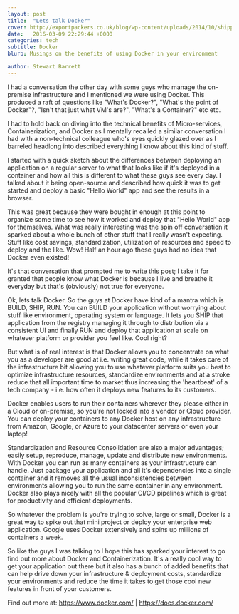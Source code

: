 ```yaml
---
layout: post
title:  "Lets talk Docker"
cover: http://exportpackers.co.uk/blog/wp-content/uploads/2014/10/shipping-containers.jpg
date:   2016-03-09 22:29:44 +0000
categories: tech
subtitle: Docker
blurb: Musings on the benefits of using Docker in your environment

author: Stewart Barrett
---
```

I had a conversation the other day with some guys who manage the on-premise infrastructure and I mentioned we were using Docker. This produced a raft of questions like "What's Docker?", "What's the point of Docker"?, "Isn't that just what VM's are?", "What's a Container?" etc etc.

I had to hold back on diving into the technical benefits of Micro-services, Containerization, and Docker as I mentally recalled a similar conversation I had with a non-technical colleague who's eyes quickly glazed over as I barreled headlong into described everything I know about this kind of stuff.

I started with a quick sketch about the differences between deploying an application on a regular server to what that looks like if it's
deployed in a container and how all this is different to what these guys see every day. I talked about it being open-source and described how quick it was to get started and deploy a basic "Hello World" app and see the results in a browser.

This was great because they were bought in enough at this point to organize some time to see how it worked and deploy that "Hello World" app for themselves. What was really interesting was the spin off conversation it sparked about a whole bunch of other stuff that I really wasn't expecting. Stuff like cost savings, standardization, utilization of resources and speed to deploy and the like. Wow! Half an hour ago these guys had no idea that Docker even existed!

It's that conversation that prompted me to write this post; I take it for granted that people know what Docker is because I live and breathe it everyday but that's (obviously) not true for everyone.

Ok, lets talk Docker. So the guys at Docker have kind of a mantra which is BUILD, SHIP, RUN. You can BUILD your application without worrying about stuff like environment, operating system or language. It lets you SHIP that application from the registry managing it through to distribution via a consistent UI and finally RUN and deploy that application at scale on whatever platform or provider you feel like. Cool right?

But what is of real interest is that Docker allows you to concentrate on what you as a developer are good at i.e. writing great code, while it takes care of the infrastructure bit allowing you to use whatever platform suits you best to optimize infrastructure resources, standardize environments and at a stroke reduce that all important time to market thus increasing the 'heartbeat' of a tech company - i.e. how often it deploys new features to its customers.

Docker enables users to run their containers wherever they please either in a Cloud or on-premise, so you're not locked into a vendor or Cloud provider. You can deploy your containers to any Docker host on any infrastructure from Amazon, Google, or Azure to your datacenter servers or even your laptop!

Standardization and Resource Consolidation are also a major advantages; easily setup, reproduce, manage, update and distribute new environments. With Docker you can run as many containers as your infrastructure can handle. Just package your application and all it's dependencies into a single container and it removes all the usual inconsistencies between environments allowing you to run the same container in any environment. Docker also plays nicely with all the popular CI/CD pipelines which is great for productivity and efficient deployments.

So whatever the problem is you're trying to solve, large or small, Docker is a great way to spike out that mini project or deploy your enterprise web application. Google uses Docker extensively and spins up millions of containers a week.

So like the guys I was talking to I hope this has sparked your interest to go find out more about Docker and Containerization. It's a really cool way to get your application out there but it also has a bunch of added benefits that can help drive down your infrastructure & deployment costs, standardize your environments and reduce the time it takes to get those cool new features in front of your customers.

Find out more at: https://www.docker.com/ | https://docs.docker.com/
